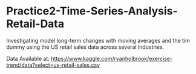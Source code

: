 # Practice2-Time-Series-Analysis-Retail-Data

Investigating model long-term changes with moving averages and the tim dummy using the US retail sales data across several industries. 

Data Available at: https://www.kaggle.com/ryanholbrook/exercise-trend/data?select=us-retail-sales.csv
